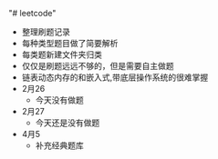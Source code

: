 "# leetcode" 
* 整理刷题记录
* 每种类型题目做了简要解析
* 每类题新建文件夹归类
* 仅仅是刷题远远不够的，但是需要自主做题
* 链表动态内存的和嵌入式,带底层操作系统的很难掌握
* 2月26
    *	今天没有做题
* 2月27
    *	今天还是没有做题
* 4月5
	*  补充经典题库
